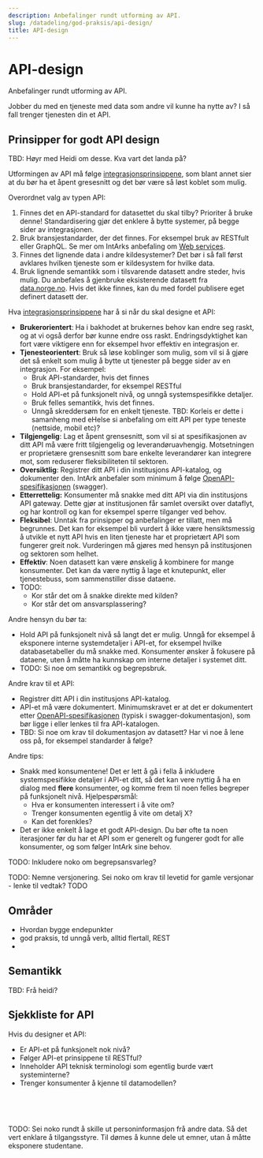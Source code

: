 ```yaml
---
description: Anbefalinger rundt utforming av API.
slug: /datadeling/god-praksis/api-design/
title: API-design
---
```


# API-design

Anbefalinger rundt utforming av API.

Jobber du med en tjeneste med data som andre vil kunne ha nytte av? I så fall trenger tjenesten din et API.


## Prinsipper for godt API design


TBD: Høyr med Heidi om desse. Kva vart det landa på?


Utformingen av API må følge [integrasjonsprinsippene](/docs/datadeling/prinsippene), som blant annet sier at du bør ha et åpent gresesnitt og det bør være så løst koblet som mulig.


Overordnet valg av typen API:


1. Finnes det en API-standard for datasettet du skal tilby? Prioriter å bruke denne! Standardisering gjør det enklere å bytte systemer, på begge sider av integrasjonen.
2. Bruk bransjestandarder, der det finnes. For eksempel bruk av RESTfult eller GraphQL. Se mer om IntArks anbefaling om [Web services](/docs/datadeling/god-praksis/bruk-av-webservice).
3. Finnes det lignende data i andre kildesystemer? Det bør i så fall først avklares hvilken tjeneste som er kildesystem for hvilke data.
4. Bruk lignende semantikk som i tilsvarende datasett andre steder, hvis mulig. Du anbefales å gjenbruke eksisterende datasett fra [data.norge.no](https://data.norge.no). Hvis det ikke finnes, kan du med fordel publisere eget definert datasett der.


Hva [integrasjonsprinsippene](/docs/datadeling/prinsippene) har å si når du skal designe et API:


* **Brukerorientert**: Ha i bakhodet at brukernes behov kan endre seg raskt, og at vi også derfor bør kunne endre oss raskt. Endringsdyktighet kan fort være viktigere enn for eksempel hvor effektiv en integrasjon er.
* **Tjenesteorientert**: Bruk så løse koblinger som mulig, som vil si å gjøre det så enkelt som mulig å bytte ut tjenester på begge sider av en integrasjon. For eksempel:
	+ Bruk API-standarder, hvis det finnes
	+ Bruk bransjestandarder, for eksempel RESTful
	+ Hold API-et på funksjonelt nivå, og unngå systemspesifikke detaljer.
	+ Bruk felles semantikk, hvis det finnes.
	+ Unngå skreddersøm for en enkelt tjeneste. TBD: Korleis er dette i samanheng med eHelse si anbefaling om eitt API per type teneste (nettside, mobil etc)?
* **Tilgjengelig**: Lag et åpent grensesnitt, som vil si at spesifikasjonen av ditt API må være fritt tilgjengelig og leverandøruavhengig. Motsetningen er proprietære grensesnitt som bare enkelte leverandører kan integrere mot, som reduserer fleksibiliteten til sektoren.
* **Oversiktlig**: Registrer ditt API i din institusjons API-katalog, og dokumenter den. IntArk anbefaler som minimum å følge [OpenAPI-spesifikasjonen](https://www.openapis.org/) (swagger).
* **Etterrettelig:** Konsumenter må snakke med ditt API via din institusjons API gateway. Dette gjør at institusjonen får samlet oversikt over dataflyt, og har kontroll og kan for eksempel sperre tilganger ved behov.
* **Fleksibel**: Unntak fra prinsipper og anbefalinger er tillatt, men må begrunnes. Det kan for eksempel bli vurdert å ikke være hensiktsmessig å utvikle et nytt API hvis en liten tjeneste har et proprietært API som fungerer greit nok. Vurderingen må gjøres med hensyn på institusjonen og sektoren som helhet.
* **Effektiv**: Noen datasett kan være ønskelig å kombinere for mange konsumenter. Det kan da være nyttig å lage et knutepunkt, eller tjenestebuss, som sammenstiller disse dataene.
* TODO:
	+ Kor står det om å snakke direkte med kilden?
	+ Kor står det om ansvarsplassering?


Andre hensyn du bør ta:


* Hold API på funksjonelt nivå så langt det er mulig. Unngå for eksempel å eksponere interne systemdetaljer i API-et, for eksempel hvilke databasetabeller du må snakke med. Konsumenter ønsker å fokusere på dataene, uten å måtte ha kunnskap om interne detaljer i systemet ditt.
* TODO: Si noe om semantikk og begrepsbruk.


Andre krav til et API:


* Registrer ditt API i din institusjons API-katalog.
* API-et må være dokumentert. Minimumskravet er at det er dokumentert etter [OpenAPI-spesifikasjonen](https://www.openapis.org/) (typisk i swagger-dokumentasjon), som bør ligge i eller lenkes til fra API-katalogen.
* TBD: Si noe om krav til dokumentasjon av datasett? Har vi noe å lene oss på, for eksempel standarder å følge?


Andre tips:


* Snakk med konsumentene! Det er lett å gå i fella å inkludere systemspesifikke detaljer i API-et ditt, så det kan vere nyttig å ha en dialog med **flere** konsumenter, og komme frem til noen felles begreper på funksjonelt nivå. Hjelpespørsmål:
	+ Hva er konsumenten interessert i å vite om?
	+ Trenger konsumenten egentlig å vite om detalj X?
	+ Kan det forenkles?
* Det er ikke enkelt å lage et godt API-design. Du bør ofte ta noen iterasjoner før du har et API som er generelt og fungerer godt for alle konsumenter, og som følger IntArk sine behov.


TODO: Inkludere noko om begrepsansvarleg?


TODO: Nemne versjonering. Sei noko om krav til levetid for gamle versjonar - lenke til vedtak? TODO


## Områder


* Hvordan bygge endepunkter
* god praksis, td unngå verb, alltid flertall, REST
* 


## Semantikk


TBD: Frå heidi?


## Sjekkliste for API


Hvis du designer et API:


* Er API-et på funksjonelt nok nivå?
* Følger API-et prinsippene til RESTful?
* Inneholder API teknisk terminologi som egentlig burde vært systeminterne?
* Trenger konsumenter å kjenne til datamodellen?


 


 


TODO: Sei noko rundt å skille ut personinformasjon frå andre data. Så det vert enklare å tilgangsstyre. Til dømes å kunne dele ut emner, utan å måtte eksponere studentane.